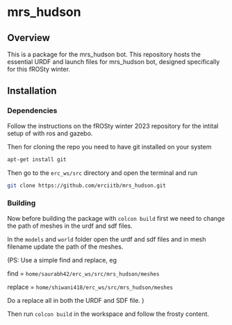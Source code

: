 # mrs_hudson

## Overview
This is a package for the mrs_hudson bot. This repository hosts the essential URDF and launch files for mrs_hudson bot, designed specifically for this fROSty winter.

## Installation
### Dependencies
Follow the instructions on the fROSty winter 2023 repository for the intital setup of with ros and gazebo.

Then for cloning the repo you need to have git installed on your system

```bash
apt-get install git
```

Then go to the ```erc_ws/src``` directory and open the terminal and run

```bash 
git clone https://github.com/erciitb/mrs_hudson.git
```

### Building
Now before building the package with ```colcon build``` first we need to change the path of meshes in the urdf and sdf files.

In the ```models``` and ```world``` folder open the urdf and sdf files and in mesh filename update the path of the meshes.

(PS: Use a simple find and replace, eg 

find = ```home/saurabh42/erc_ws/src/mrs_hudson/meshes```

replace = ```home/shiwani418/erc_ws/src/mrs_hudson/meshes```

Do a replace all in both the URDF and SDF file.
)


Then run ```colcon build``` in the workspace and follow the frosty content.